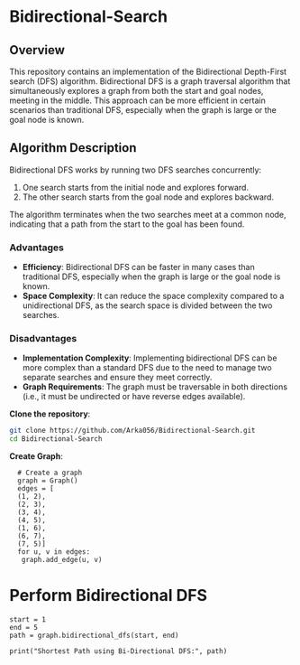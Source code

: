 # Bidirectional-Search

## Overview

This repository contains an implementation of the Bidirectional Depth-First search (DFS) algorithm. Bidirectional DFS is a graph traversal algorithm that simultaneously explores a graph from both the start and goal nodes, meeting in the middle. This approach can be more efficient in certain scenarios than traditional DFS, especially when the graph is large or the goal node is known.

## Algorithm Description

Bidirectional DFS works by running two DFS searches concurrently:
1. One search starts from the initial node and explores forward.
2. The other search starts from the goal node and explores backward.

The algorithm terminates when the two searches meet at a common node, indicating that a path from the start to the goal has been found.


### Advantages
- **Efficiency**: Bidirectional DFS can be faster in many cases than traditional DFS, especially when the graph is large or the goal node is known.
- **Space Complexity**: It can reduce the space complexity compared to a unidirectional DFS, as the search space is divided between the two searches.

### Disadvantages
- **Implementation Complexity**: Implementing bidirectional DFS can be more complex than a standard DFS due to the need to manage two separate searches and ensure they meet correctly.
- **Graph Requirements**: The graph must be traversable in both directions (i.e., it must be undirected or have reverse edges available).




 **Clone the repository**:
   ```bash
   git clone https://github.com/Arka056/Bidirectional-Search.git
   cd Bidirectional-Search
   ```
 **Create Graph**:
 ```
   # Create a graph
   graph = Graph()
   edges = [
   (1, 2),
   (2, 3),
   (3, 4),
   (4, 5),
   (1, 6),
   (6, 7),
   (7, 5)]
   for u, v in edges:
    graph.add_edge(u, v)
 ```

   # Perform Bidirectional DFS
   ```
   start = 1
   end = 5
   path = graph.bidirectional_dfs(start, end)

   print("Shortest Path using Bi-Directional DFS:", path)
   ```
